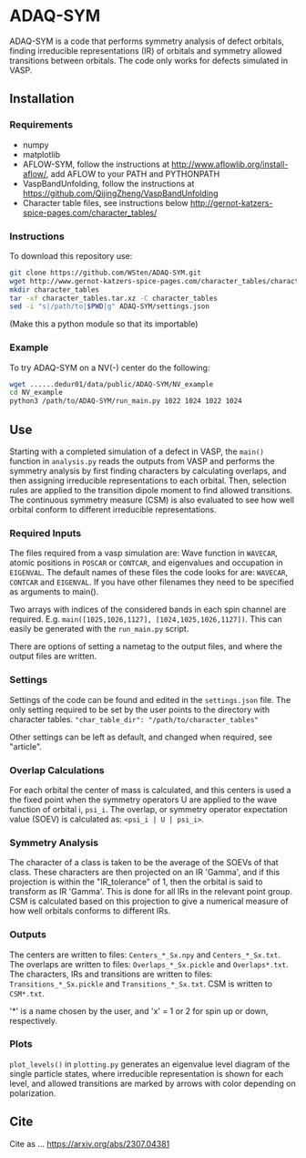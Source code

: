 # ADAQ-SYM
ADAQ-SYM is a code that performs symmetry analysis of defect orbitals,
finding irreducible representations (IR) of orbitals and symmetry allowed transitions between orbitals.
The code only works for defects simulated in VASP.

## Installation

### Requirements

* numpy
* matplotlib
* AFLOW-SYM, follow the instructions at http://www.aflowlib.org/install-aflow/, add AFLOW to your PATH and PYTHONPATH
* VaspBandUnfolding, follow the instructions at https://github.com/QijingZheng/VaspBandUnfolding
* Character table files, see instructions below http://gernot-katzers-spice-pages.com/character_tables/

### Instructions

To download this repository use:
```bash
git clone https://github.com/WSten/ADAQ-SYM.git
wget http://www.gernot-katzers-spice-pages.com/character_tables/character_tables.tar.xz
mkdir character_tables
tar -xf character_tables.tar.xz -C character_tables
sed -i "s|/path/to|$PWD|g" ADAQ-SYM/settings.json
```
(Make this a python module so that its importable)

### Example
To try ADAQ-SYM on a NV(-) center do the following:
```bash
wget ......dedur01/data/public/ADAQ-SYM/NV_example
cd NV_example
python3 /path/to/ADAQ-SYM/run_main.py 1022 1024 1022 1024
```

## Use

Starting with a completed simulation of a defect in VASP, the ```main()``` function in ```analysis.py``` reads the outputs from VASP and performs the symmetry analysis by first finding characters by calculating overlaps, and then assigning irreducible representations to each orbital. Then, selection rules are applied to the transition dipole moment to find allowed transitions.
The continuous symmetry measure (CSM) is also evaluated to see how well orbital conform to different irreducible representations.

### Required Inputs
The files required from a vasp simulation are:
Wave function in ```WAVECAR```, atomic positions in ```POSCAR``` or ```CONTCAR```, and eigenvalues and occupation in ```EIGENVAL```.
The default names of these files the code looks for are: ```WAVECAR```, ```CONTCAR``` and ```EIGENVAL```. If you have other filenames they need to be specified as arguments to main().

Two arrays with indices of the considered bands in each spin channel are required.
E.g. ```main([1025,1026,1127], [1024,1025,1026,1127])```. This can easily be generated with the ```run_main.py``` script.

There are options of setting a nametag to the output files, and where the output files are written.

### Settings
Settings of the code can be found and edited in the ```settings.json``` file.
The only setting required to be set by the user points to the directory with character tables.
```"char_table_dir": "/path/to/character_tables"```

Other settings can be left as default, and changed when required, see "article".

### Overlap Calculations
For each orbital the center of mass is calculated, and this centers is used a the fixed point when the symmetry operators U are applied to the wave function  of orbital i, ```psi_i```. The overlap, or symmetry operator expectation value (SOEV) is calculated as:
```<psi_i | U | psi_i>```.


### Symmetry Analysis
The character of a class is taken to be the average of the SOEVs of that class.
These characters are then projected on an IR 'Gamma', and if this projection is within the "IR_tolerance" of 1, then the orbital is said to transform as IR 'Gamma'.
This is done for all IRs in the relevant point group.
CSM is calculated based on this projection to give a numerical measure of how well orbitals conforms to different IRs.

### Outputs
The centers are written to files: ```Centers_*_Sx.npy``` and ```Centers_*_Sx.txt```.
The overlaps are written to files: ```Overlaps_*_Sx.pickle``` and ```Overlaps*.txt```.
The characters, IRs and transitions are written to files: ```Transitions_*_Sx.pickle``` and ```Transitions_*_Sx.txt```.
CSM is written to ```CSM*.txt```.

'*' is a name chosen by the user, and 'x' = 1 or 2 for spin up or down, respectively.

### Plots
```plot_levels()``` in ```plotting.py``` generates an eigenvalue level diagram of the single particle states,
where irreducible representation is shown for each level, and allowed transitions
are marked by arrows with color depending on polarization.

## Cite
Cite as ...
https://arxiv.org/abs/2307.04381
